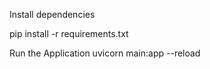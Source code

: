 
Install dependencies

pip install -r requirements.txt

Run the Application
uvicorn main:app --reload